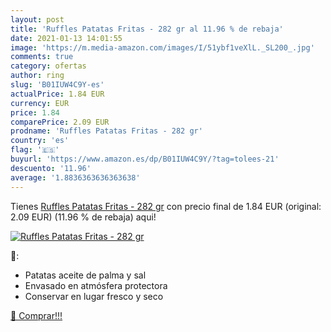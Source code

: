 ```yaml
---
layout: post
title: 'Ruffles Patatas Fritas - 282 gr al 11.96 % de rebaja'
date: 2021-01-13 14:01:55
image: 'https://m.media-amazon.com/images/I/51ybf1veXlL._SL200_.jpg'
comments: true
category: ofertas
author: ring
slug: 'B01IUW4C9Y-es'
actualPrice: 1.84 EUR
currency: EUR
price: 1.84
comparePrice: 2.09 EUR
prodname: 'Ruffles Patatas Fritas - 282 gr'
country: 'es'
flag: '🇪🇸'
buyurl: 'https://www.amazon.es/dp/B01IUW4C9Y/?tag=tolees-21'
descuento: '11.96'
average: '1.8836363636363638'
---
```


Tienes [Ruffles Patatas Fritas - 282 gr](https://www.amazon.es/dp/B01IUW4C9Y/?tag=tolees-21) con precio final de  1.84 EUR (original: 2.09 EUR) (11.96 %  de rebaja) aqui!

[![Ruffles Patatas Fritas - 282 gr](https://m.media-amazon.com/images/I/51ybf1veXlL._SL200_.jpg)](https://www.amazon.es/dp/B01IUW4C9Y/?tag=tolees-21)

🔎:

- Patatas aceite de palma y sal
- Envasado en atmósfera protectora
- Conservar en lugar fresco y seco

[🛒 Comprar!!!](https://www.amazon.es/dp/B01IUW4C9Y/?tag=tolees-21)
